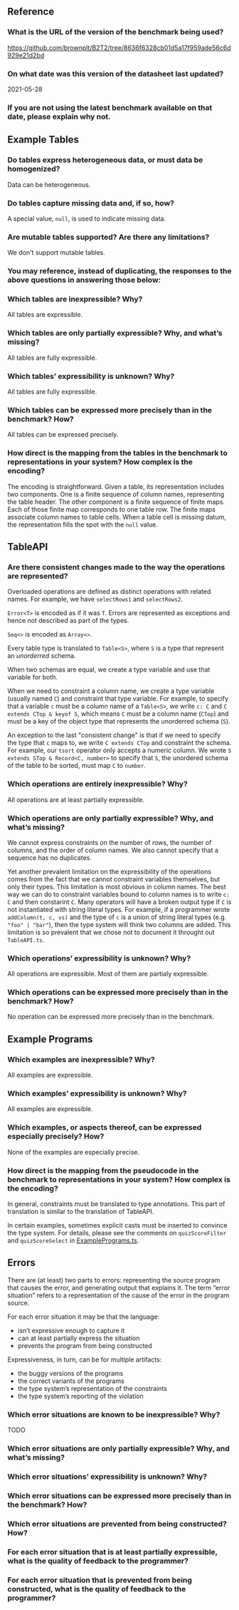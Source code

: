 ## Reference

### What is the URL of the version of the benchmark being used?

https://github.com/brownplt/B2T2/tree/8636f6328cb01d5a17f959ade56c6d929e21d2bd

### On what date was this version of the datasheet last updated?

2021-05-28

### If you are not using the latest benchmark available on that date, please explain why not.

## Example Tables

### Do tables express heterogeneous data, or must data be homogenized?

Data can be heterogeneous.

### Do tables capture missing data and, if so, how?

A special value, `null`, is used to indicate missing data.

### Are mutable tables supported? Are there any limitations?

We don't support mutable tables.

### You may reference, instead of duplicating, the responses to the above questions in answering those below:

### Which tables are inexpressible? Why?

All tables are expressible.

### Which tables are only partially expressible? Why, and what’s missing?

All tables are fully expressible.

### Which tables’ expressibility is unknown? Why?

All tables are fully expressible.

### Which tables can be expressed more precisely than in the benchmark? How?

All tables can be expressed precisely.

### How direct is the mapping from the tables in the benchmark to representations in your system? How complex is the encoding?

The encoding is straightforward. Given a table, its representation includes two components. One is a finite sequence of column names, representing the table header. The other component is a finite sequence of finite maps. Each of those finite map corresponds to one table row. The finite maps associate column names to table cells. When a table cell is missing datum, the representation fills the spot with the `null` value.

## TableAPI

### Are there consistent changes made to the way the operations are represented?

Overloaded operations are defined as distinct operations with related names. For example, we have `selectRows1` and `selectRows2`.

`Error<T>` is encoded as if it was `T`. Errors are represented as exceptions and hence not described as part of the types.

`Seq<>` is encoded as `Array<>`.

Every table type is translated to `Table<S>`, where `S` is a type that represent an _unorderred_ schema.

When two schemas are equal, we create a type variable and use that variable for both.

When we need to constraint a column name, we create a type variable (usually named `C`) and constraint that type variable. For example, to specify that a variable `c` must be a column name of a `Table<S>`, we write `c: C` and `C extends CTop & keyof S`, which means `C` must be a column name (`CTop`) and must be a key of the object type that represents the unorderred schema (`S`). 

An exception to the last "consistent change" is that if we need to specify the type that `c` maps to, we write `C extends CTop` and constraint the schema. For example, our `tsort` operator only accepts a numeric column. We wrote `S extends STop & Record<C, number>` to specify that `S`, the unordered schema of the table to be sorted, must map `C` to `number`.

### Which operations are entirely inexpressible? Why?

All operations are at least partially expressible.

### Which operations are only partially expressible? Why, and what’s missing?

We cannot express constraints on the number of rows, the number of columns, and the order of column names. We also cannot specify that a sequence has no duplicates.

Yet another prevalent limitation on the expressibility of the operations comes from the fact that we cannot constraint variables themselves, but only their types. This limitation is most obvious in column names. The best way we can do to constraint variables bound to column names is to write `c: C` and then constarint `C`. Many operators will have a broken output type if `C` is not instantiated with string literal types. For example, if a programmer wrote `addColumn(t, c, vs)` and the type of `c` is a union of string literal types (e.g. `"foo" | "bar"`), then the type system will think two columns are added. This limitation is so prevalent that we chose not to document it throught out `TableAPI.ts`.

### Which operations’ expressibility is unknown? Why?

All operations are expressible. Most of them are partialy expressible.

### Which operations can be expressed more precisely than in the benchmark? How?

No operation can be expressed more precisely than in the benchmark.

## Example Programs

### Which examples are inexpressible? Why?

All examples are expressible.

### Which examples’ expressibility is unknown? Why?

All examples are expressible.

### Which examples, or aspects thereof, can be expressed especially precisely? How?

None of the examples are especially precise.

### How direct is the mapping from the pseudocode in the benchmark to representations in your system? How complex is the encoding?

In general, constraints must be translated to type annotations. This part of translation is similar to the translation of TableAPI.

In certain examples, sometimes explicit casts must be inserted to convince the type system. For details, please see the comments on `quizScoreFilter` and `quizScoreSelect` in [ExamplePrograms.ts](ExamplePrograms.ts).

## Errors

There are (at least) two parts to errors: representing the source program that causes the error, and generating output that explains it. The term “error situation” refers to a representation of the cause of the error in the program source.

For each error situation it may be that the language:

- isn’t expressive enough to capture it
- can at least partially express the situation
- prevents the program from being constructed

Expressiveness, in turn, can be for multiple artifacts:

* the buggy versions of the programs
* the correct variants of the programs
* the type system’s representation of the constraints
* the type system’s reporting of the violation

### Which error situations are known to be inexpressible? Why?

TODO

### Which error situations are only partially expressible? Why, and what’s missing?

### Which error situations’ expressibility is unknown? Why?

### Which error situations can be expressed more precisely than in the benchmark? How?

### Which error situations are prevented from being constructed? How?

### For each error situation that is at least partially expressible, what is the quality of feedback to the programmer?

### For each error situation that is prevented from being constructed, what is the quality of feedback to the programmer?
